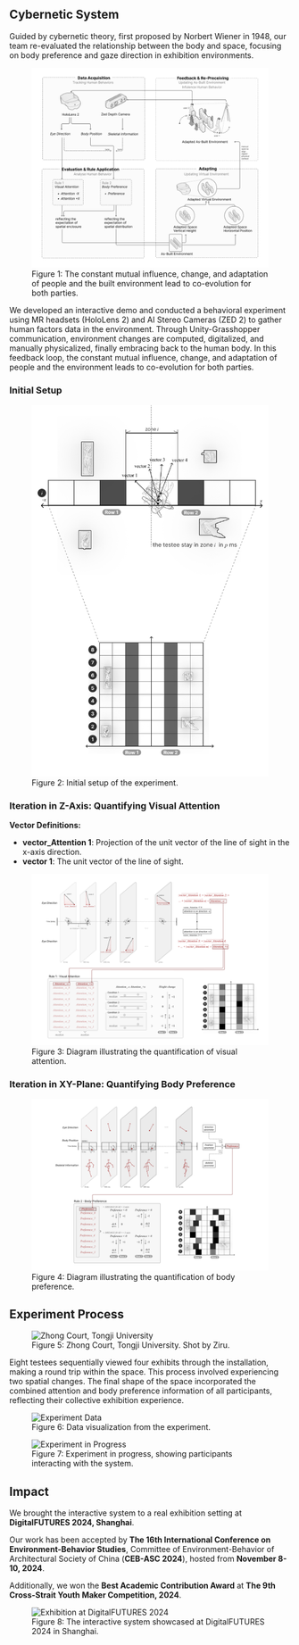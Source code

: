 ## Cybernetic System
Guided by cybernetic theory, first proposed by Norbert Wiener in 1948, our team re-evaluated the relationship between the body and space, focusing on body preference and gaze direction in exhibition environments. 

<figure>
  <img src="pipeline.png">
  <figcaption>Figure 1: The constant mutual influence, change, and adaptation of people and the built environment lead to co-evolution for both parties.</figcaption>
</figure>

We developed an interactive demo and conducted a behavioral experiment using MR headsets (HoloLens 2) and AI Stereo Cameras (ZED 2) to gather human factors data in the environment. Through Unity-Grasshopper communication, environment changes are computed, digitalized, and manually physicalized, finally embracing back to the human body. In this feedback loop, the constant mutual influence, change, and adaptation of people and the environment leads to co-evolution for both parties.



### Initial Setup



<figure>
  <img src="initial.png">
  <figcaption>Figure 2: Initial setup of the experiment.</figcaption>
</figure>

### Iteration in Z-Axis: Quantifying Visual Attention

**Vector Definitions:**
- **vector_Attention 1**: Projection of the unit vector of the line of sight in the x-axis direction.
- **vector 1**: The unit vector of the line of sight.

<figure>
  <img src="visual.png">
  <figcaption>Figure 3: Diagram illustrating the quantification of visual attention.</figcaption>
</figure>

### Iteration in XY-Plane: Quantifying Body Preference

<figure>
  <img src="body.png">
  <figcaption>Figure 4: Diagram illustrating the quantification of body preference.</figcaption>
</figure>

## Experiment Process

<figure>
  <img src="https://static.wixstatic.com/media/6a062f_e4d77f2bd64542fda8dd74ec9ec9318c~mv2.jpg/v1/fill/w_717,h_480,al_c,lg_1,q_80,enc_avif,quality_auto/6a062f_e4d77f2bd64542fda8dd74ec9ec9318c~mv2.jpg" alt="Zhong Court, Tongji University">
  <figcaption>Figure 5: Zhong Court, Tongji University. Shot by Ziru.</figcaption>
</figure>

Eight testees sequentially viewed four exhibits through the installation, making a round trip within the space. This process involved experiencing two spatial changes. The final shape of the space incorporated the combined attention and body preference information of all participants, reflecting their collective exhibition experience.

<figure>
  <img src="https://static.wixstatic.com/media/6a062f_4db390e39c1841f09a11f4a311d89dac~mv2.png/v1/fill/w_838,h_312,al_c,lg_1,q_85,enc_avif,quality_auto/6a062f_4db390e39c1841f09a11f4a311d89dac~mv2.png" alt="Experiment Data">
  <figcaption>Figure 6: Data visualization from the experiment.</figcaption>
</figure>

<figure>
  <img src="https://static.wixstatic.com/media/6a062f_17821363ed8840bdae4f03271e16d06d~mv2.jpg/v1/fill/w_719,h_476,al_c,lg_1,q_80,enc_avif,quality_auto/6a062f_17821363ed8840bdae4f03271e16d06d~mv2.jpg" alt="Experiment in Progress">
  <figcaption>Figure 7: Experiment in progress, showing participants interacting with the system.</figcaption>
</figure>

## Impact

We brought the interactive system to a real exhibition setting at **DigitalFUTURES 2024, Shanghai**.

Our work has been accepted by **The 16th International Conference on Environment-Behavior Studies**, Committee of Environment-Behavior of Architectural Society of China (**CEB-ASC 2024**), hosted from **November 8-10, 2024**.

Additionally, we won the **Best Academic Contribution Award** at **The 9th Cross-Strait Youth Maker Competition, 2024**.

<figure>
  <img src="https://static.wixstatic.com/media/6a062f_a49f040b4fab4572a04b380667f77bc8~mv2.jpg/v1/fill/w_720,h_490,al_c,lg_1,q_80,enc_avif,quality_auto/6a062f_a49f040b4fab4572a04b380667f77bc8~mv2.jpg" alt="Exhibition at DigitalFUTURES 2024">
  <figcaption>Figure 8: The interactive system showcased at DigitalFUTURES 2024 in Shanghai.</figcaption>
</figure>
